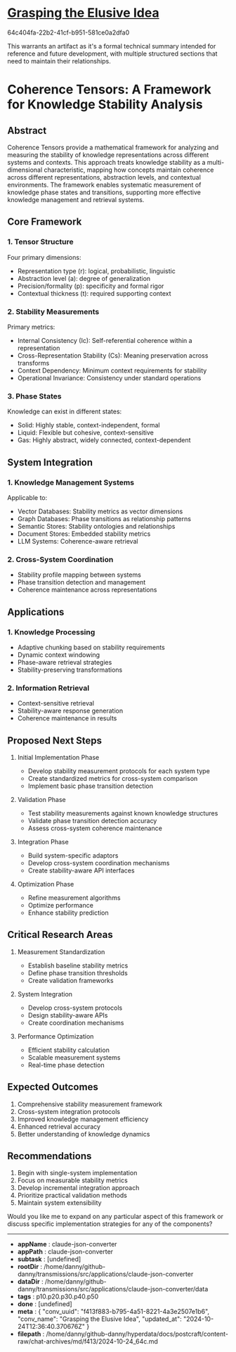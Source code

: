 # [Grasping the Elusive Idea](https://claude.ai/chat/f413f883-b795-4a51-8221-4a3e2507e1b6)

64c404fa-22b2-41cf-b951-581ce0a2dfa0

 <antThinking>This warrants an artifact as it's a formal technical summary intended for reference and future development, with multiple structured sections that need to maintain their relationships.</antThinking>

<antArtifact identifier="coherence-tensors" type="text/markdown" title="Coherence Tensors: A Framework for Knowledge Stability Analysis">

# Coherence Tensors: A Framework for Knowledge Stability Analysis

## Abstract
Coherence Tensors provide a mathematical framework for analyzing and measuring the stability of knowledge representations across different systems and contexts. This approach treats knowledge stability as a multi-dimensional characteristic, mapping how concepts maintain coherence across different representations, abstraction levels, and contextual environments. The framework enables systematic measurement of knowledge phase states and transitions, supporting more effective knowledge management and retrieval systems.

## Core Framework

### 1. Tensor Structure
Four primary dimensions:
- Representation type (r): logical, probabilistic, linguistic
- Abstraction level (a): degree of generalization
- Precision/formality (p): specificity and formal rigor
- Contextual thickness (t): required supporting context

### 2. Stability Measurements
Primary metrics:
- Internal Consistency (Ic): Self-referential coherence within a representation
- Cross-Representation Stability (Cs): Meaning preservation across transforms
- Context Dependency: Minimum context requirements for stability
- Operational Invariance: Consistency under standard operations

### 3. Phase States
Knowledge can exist in different states:
- Solid: Highly stable, context-independent, formal
- Liquid: Flexible but cohesive, context-sensitive
- Gas: Highly abstract, widely connected, context-dependent

## System Integration

### 1. Knowledge Management Systems
Applicable to:
- Vector Databases: Stability metrics as vector dimensions
- Graph Databases: Phase transitions as relationship patterns
- Semantic Stores: Stability ontologies and relationships
- Document Stores: Embedded stability metrics
- LLM Systems: Coherence-aware retrieval

### 2. Cross-System Coordination
- Stability profile mapping between systems
- Phase transition detection and management
- Coherence maintenance across representations

## Applications

### 1. Knowledge Processing
- Adaptive chunking based on stability requirements
- Dynamic context windowing
- Phase-aware retrieval strategies
- Stability-preserving transformations

### 2. Information Retrieval
- Context-sensitive retrieval
- Stability-aware response generation
- Coherence maintenance in results

## Proposed Next Steps

1. Initial Implementation Phase
   - Develop stability measurement protocols for each system type
   - Create standardized metrics for cross-system comparison
   - Implement basic phase transition detection

2. Validation Phase
   - Test stability measurements against known knowledge structures
   - Validate phase transition detection accuracy
   - Assess cross-system coherence maintenance

3. Integration Phase
   - Build system-specific adaptors
   - Develop cross-system coordination mechanisms
   - Create stability-aware API interfaces

4. Optimization Phase
   - Refine measurement algorithms
   - Optimize performance
   - Enhance stability prediction

## Critical Research Areas

1. Measurement Standardization
   - Establish baseline stability metrics
   - Define phase transition thresholds
   - Create validation frameworks

2. System Integration
   - Develop cross-system protocols
   - Design stability-aware APIs
   - Create coordination mechanisms

3. Performance Optimization
   - Efficient stability calculation
   - Scalable measurement systems
   - Real-time phase detection

## Expected Outcomes

1. Comprehensive stability measurement framework
2. Cross-system integration protocols
3. Improved knowledge management efficiency
4. Enhanced retrieval accuracy
5. Better understanding of knowledge dynamics

## Recommendations

1. Begin with single-system implementation
2. Focus on measurable stability metrics
3. Develop incremental integration approach
4. Prioritize practical validation methods
5. Maintain system extensibility

</antArtifact>

Would you like me to expand on any particular aspect of this framework or discuss specific implementation strategies for any of the components?

---

* **appName** : claude-json-converter
* **appPath** : claude-json-converter
* **subtask** : [undefined]
* **rootDir** : /home/danny/github-danny/transmissions/src/applications/claude-json-converter
* **dataDir** : /home/danny/github-danny/transmissions/src/applications/claude-json-converter/data
* **tags** : p10.p20.p30.p40.p50
* **done** : [undefined]
* **meta** : {
  "conv_uuid": "f413f883-b795-4a51-8221-4a3e2507e1b6",
  "conv_name": "Grasping the Elusive Idea",
  "updated_at": "2024-10-24T12:36:40.370676Z"
}
* **filepath** : /home/danny/github-danny/hyperdata/docs/postcraft/content-raw/chat-archives/md/f413/2024-10-24_64c.md
